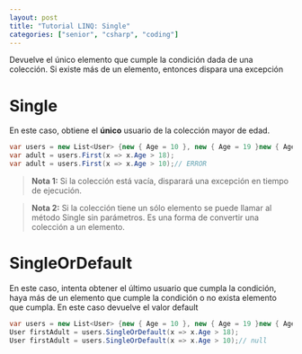 ```yaml
---
layout: post
title: "Tutorial LINQ: Single"
categories: ["senior", "csharp", "coding"]
---
```


Devuelve el único elemento que cumple la<!--more--> condición dada de una colección. Si existe más de un elemento, entonces dispara una excepción

# Single
En este caso, obtiene el **único** usuario de la colección mayor de edad.

```csharp
var users = new List<User> {new { Age = 10 }, new { Age = 19 }new { Age = 10 }, new { Age = 11 }}
var adult = users.First(x => x.Age > 18);
var adult = users.First(x => x.Age > 10);// ERROR
```

> **Nota 1:** Si la colección está vacía, disparará una excepción en tiempo de ejecución.

> **Nota 2:** Si la colección tiene un sólo elemento se puede llamar al método Single sin parámetros. Es una forma de convertir una colección a un elemento.

# SingleOrDefault
En este caso, intenta obtener el último usuario que cumpla la condición, haya más de un elemento que cumple la condición o no exista elemento que cumpla. En este caso devuelve el valor default

```csharp
var users = new List<User> {new { Age = 10 }, new { Age = 19 }new { Age = 10 }, new { Age = 11 }}
User firstAdult = users.SingleOrDefault(x => x.Age > 18);
User firstAdult = users.SingleOrDefault(x => x.Age > 10);// null
```
